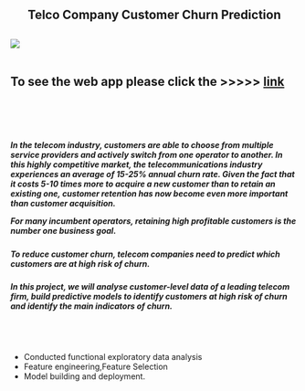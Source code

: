 <h2 align = 'center'> Telco Company Customer Churn Prediction <h2>

<img src='https://kranthi.me/wp-content/uploads/2020/04/Telecom_Churn_Prediction-e1587281300645.jpg' align='center'>
  <br>
  <br>
  
  
  To see the web app please click the >>>>> [link](https://churnpredictionapp1.herokuapp.com/)
  
  <br>
  <br>
  
  
 
<h5>In the telecom industry, customers are able to choose from multiple service providers and actively switch from one operator to another. In this highly competitive market, the telecommunications industry experiences an average of 15-25% annual churn rate. Given the fact that it costs 5-10 times more to acquire a new customer than to retain an existing one, customer retention has now become even more important than customer acquisition.
<p>For many incumbent operators, retaining high profitable customers is the number one business goal.</h5>

<h5>To reduce customer churn, telecom companies need to predict which customers are at high risk of churn.</h5>

<h5>In this project, we will analyse customer-level data of a leading telecom firm, build predictive models to identify customers at high risk of churn and identify the main indicators of churn.</h5>
  

  <br>
  <br>

- Conducted functional exploratory data analysis 
- Feature engineering,Feature Selection
- Model building and deployment.





